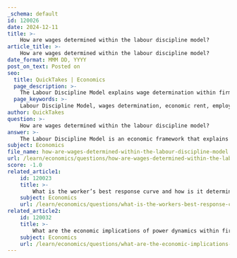 ```yaml
---
_schema: default
id: 120026
date: 2024-12-11
title: >-
    How are wages determined within the labour discipline model?
article_title: >-
    How are wages determined within the labour discipline model?
date_format: MMM DD, YYYY
post_on_text: Posted on
seo:
  title: QuickTakes | Economics
  page_description: >-
    The Labour Discipline Model explains wage determination within firms, emphasizing the link between wages, employee effort, and job security. Wages are set above the reservation wage to create economic rent, incentivizing higher effort levels and influencing job security and compensation dynamics.
  page_keywords: >-
    Labour Discipline Model, wages determination, economic rent, employment rent, employee effort, job security, wage-setting curve, price-setting curve, equilibrium outcomes, economic implications
author: QuickTakes
question: >-
    How are wages determined within the labour discipline model?
answer: >-
    The Labour Discipline Model is an economic framework that explains how wages are determined within firms, particularly focusing on the relationship between wages, employee effort, and job security. According to this model, firms set wages at a level that creates an economic rent for employees, which serves as an incentive for them to exert higher levels of effort to avoid job loss.\n\n### Key Components of the Labour Discipline Model:\n\n1. **Wage Setting and Employment Rent**: \n   - Wages are set above the reservation wage (the minimum wage at which a worker is willing to accept a job) to create an employment rent. This rent is the difference between the wage received and the worker's reservation wage. The higher the wage, the greater the employment rent, which motivates employees to work harder to avoid losing their jobs.\n\n2. **Effort and Job Security**:\n   - The model posits that when wages are increased, employees are more likely to increase their effort levels. This is because the cost of job loss becomes more significant when the wage is higher. Employees are incentivized to avoid behaviors that could lead to termination, such as poor performance or sabotage.\n\n3. **Best Response Function**:\n   - The relationship between wages and effort can be illustrated using a best response function, where the effort exerted by employees is a function of the wage offered by the employer. As wages increase, the effort level typically increases as well, reflecting the employees' desire to maintain their job security.\n\n4. **Equilibrium Outcomes**:\n   - In equilibrium, the wage-setting curve intersects with the price-setting curve, determining the market wage and employment level. This equilibrium reflects the balance between the firm's need to control labor costs and the employees' need for job security and adequate compensation.\n\n5. **Economic Implications**:\n   - The model highlights the power dynamics within firms, where employers have the ability to influence wages and, consequently, employee effort. It also suggests that higher unemployment can lead to lower wages, as the threat of job loss diminishes the employment rent and reduces the incentive for employees to exert effort.\n\n### Diagrams:\nWhile I cannot provide diagrams directly, the typical representation would include:\n- A wage-setting curve that slopes upwards, indicating that higher wages lead to higher effort.\n- A price-setting curve that reflects the marginal product of labor, showing the relationship between wages and the productivity of workers.\n\n### Conclusion:\nIn summary, the Labour Discipline Model illustrates that wages are determined not just by market forces but also by the need to incentivize employee effort through the creation of employment rents. This model emphasizes the importance of job security in motivating workers and the economic implications of wage-setting practices within firms.
subject: Economics
file_name: how-are-wages-determined-within-the-labour-discipline-model.md
url: /learn/economics/questions/how-are-wages-determined-within-the-labour-discipline-model
score: -1.0
related_article1:
    id: 120023
    title: >-
        What is the worker’s best response curve and how is it determined?
    subject: Economics
    url: /learn/economics/questions/what-is-the-workers-best-response-curve-and-how-is-it-determined
related_article2:
    id: 120032
    title: >-
        What are the economic implications of power dynamics within firms?
    subject: Economics
    url: /learn/economics/questions/what-are-the-economic-implications-of-power-dynamics-within-firms
---
```


&nbsp;